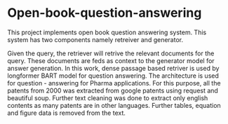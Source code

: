 # Open-book-question-answering

This project implements open book question answering system. This system has two components namely retreiver and generator. 

Given the query, the retriever will retrive the relevant documents for the query. These documents are feds as context to the generator model for answer generation.
In this work, dense passage based retriver is used by longformer BART model for question answering. The architecture is used for question - answering for Pharma applications. 
For this purpose, all the patents from 2000 was extracted from google patents using request and beautiful soup. Further text cleaning was done to extract only english contents as many patents are in other languages. Further tables, equation and figure data is removed from the text.
